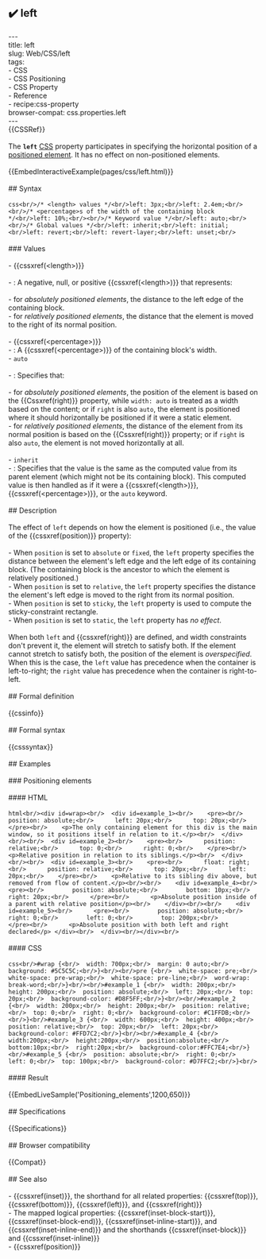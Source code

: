 ## ✔️ left 
 ---<br/>title: left<br/>slug: Web/CSS/left<br/>tags:<br/>  - CSS<br/>  - CSS Positioning<br/>  - CSS Property<br/>  - Reference<br/>  - recipe:css-property<br/>browser-compat: css.properties.left<br/>---<br/>{{CSSRef}}<br/><br/>The **`left`** [CSS](/en-US/docs/Web/CSS) property participates in specifying the horizontal position of a [positioned element](/en-US/docs/Web/CSS/position). It has no effect on non-positioned elements.<br/><br/>{{EmbedInteractiveExample(pages/css/left.html)}}<br/><br/>## Syntax<br/><br/>```css<br/>/* <length> values */<br/>left: 3px;<br/>left: 2.4em;<br/><br/>/* <percentage>s of the width of the containing block */<br/>left: 10%;<br/><br/>/* Keyword value */<br/>left: auto;<br/><br/>/* Global values */<br/>left: inherit;<br/>left: initial;<br/>left: revert;<br/>left: revert-layer;<br/>left: unset;<br/>```<br/><br/>### Values<br/><br/>- {{cssxref(&lt;length&gt;)}}<br/><br/>  - : A negative, null, or positive {{cssxref(&lt;length&gt;)}} that represents:<br/><br/>    - for _absolutely positioned elements_, the distance to the left edge of the containing block.<br/>    - for _relatively positioned elements_, the distance that the element is moved to the right of its normal position.<br/><br/>- {{cssxref(&lt;percentage&gt;)}}<br/>  - : A {{cssxref(&lt;percentage&gt;)}} of the containing block's width.<br/>- `auto`<br/><br/>  - : Specifies that:<br/><br/>    - for _absolutely positioned elements_, the position of the element is based on the {{Cssxref(right)}} property, while `width: auto` is treated as a width based on the content; or if `right` is also `auto`, the element is positioned where it should horizontally be positioned if it were a static element.<br/>    - for _relatively positioned elements_, the distance of the element from its normal position is based on the {{Cssxref(right)}} property; or if `right` is also `auto`, the element is not moved horizontally at all.<br/><br/>- `inherit`<br/>  - : Specifies that the value is the same as the computed value from its parent element (which might not be its containing block). This computed value is then handled as if it were a {{cssxref(&lt;length&gt;)}}, {{cssxref(&lt;percentage&gt;)}}, or the `auto` keyword.<br/><br/>## Description<br/><br/>The effect of `left` depends on how the element is positioned (i.e., the value of the {{cssxref(position)}} property):<br/><br/>- When `position` is set to `absolute` or `fixed`, the `left` property specifies the distance between the element's left edge and the left edge of its containing block. (The containing block is the ancestor to which the element is relatively positioned.)<br/>- When `position` is set to `relative`, the `left` property specifies the distance the element's left edge is moved to the right from its normal position.<br/>- When `position` is set to `sticky`, the `left` property is used to compute the sticky-constraint rectangle.<br/>- When `position` is set to `static`, the `left` property has _no effect_.<br/><br/>When both `left` and {{cssxref(right)}} are defined, and width constraints don't prevent it, the element will stretch to satisfy both. If the element cannot stretch to satisfy both, the position of the element is _overspecified_. When this is the case, the `left` value has precedence when the container is left-to-right; the `right` value has precedence when the container is right-to-left.<br/><br/>## Formal definition<br/><br/>{{cssinfo}}<br/><br/>## Formal syntax<br/><br/>{{csssyntax}}<br/><br/>## Examples<br/><br/>### Positioning elements<br/><br/>#### HTML<br/><br/>```html<br/><div id=wrap><br/>  <div id=example_1><br/>    <pre><br/>      position: absolute;<br/>      left: 20px;<br/>      top: 20px;<br/>    </pre><br/>    <p>The only containing element for this div is the main window, so it positions itself in relation to it.</p><br/>  </div><br/><br/>  <div id=example_2><br/>    <pre><br/>      position: relative;<br/>      top: 0;<br/>      right: 0;<br/>    </pre><br/>    <p>Relative position in relation to its siblings.</p><br/>  </div><br/><br/>  <div id=example_3><br/>    <pre><br/>      float: right;<br/>      position: relative;<br/>      top: 20px;<br/>      left: 20px;<br/>    </pre><br/>    <p>Relative to its sibling div above, but removed from flow of content.</p><br/><br/>    <div id=example_4><br/>      <pre><br/>        position: absolute;<br/>        bottom: 10px;<br/>        right: 20px;<br/>      </pre><br/>      <p>Absolute position inside of a parent with relative position</p><br/>    </div><br/><br/>    <div id=example_5><br/>      <pre><br/>        position: absolute;<br/>        right: 0;<br/>        left: 0;<br/>        top: 200px;<br/>      </pre><br/>      <p>Absolute position with both left and right declared</p> </div><br/>  </div><br/></div><br/>```<br/><br/>#### CSS<br/><br/>```css<br/>#wrap {<br/>  width: 700px;<br/>  margin: 0 auto;<br/>  background: #5C5C5C;<br/>}<br/><br/>pre {<br/>  white-space: pre;<br/>  white-space: pre-wrap;<br/>  white-space: pre-line;<br/>  word-wrap: break-word;<br/>}<br/><br/>#example_1 {<br/>  width: 200px;<br/>  height: 200px;<br/>  position: absolute;<br/>  left: 20px;<br/>  top: 20px;<br/>  background-color: #D8F5FF;<br/>}<br/><br/>#example_2 {<br/>  width: 200px;<br/>  height: 200px;<br/>  position: relative;<br/>  top: 0;<br/>  right: 0;<br/>  background-color: #C1FFDB;<br/><br/>}<br/>#example_3 {<br/>  width: 600px;<br/>  height: 400px;<br/>  position: relative;<br/>  top: 20px;<br/>  left: 20px;<br/>  background-color: #FFD7C2;<br/>}<br/><br/>#example_4 {<br/>  width:200px;<br/>  height:200px;<br/>  position:absolute;<br/>  bottom:10px;<br/>  right:20px;<br/>  background-color:#FFC7E4;<br/>}<br/>#example_5 {<br/>  position: absolute;<br/>  right: 0;<br/>  left: 0;<br/>  top: 100px;<br/>  background-color: #D7FFC2;<br/>}<br/>```<br/><br/>#### Result<br/><br/>{{EmbedLiveSample('Positioning_elements',1200,650)}}<br/><br/>## Specifications<br/><br/>{{Specifications}}<br/><br/>## Browser compatibility<br/><br/>{{Compat}}<br/><br/>## See also<br/><br/>- {{cssxref(inset)}}, the shorthand for all related properties: {{cssxref(top)}}, {{cssxref(bottom)}}, {{cssxref(left)}}, and {{cssxref(right)}}<br/>- The mapped logical properties: {{cssxref(inset-block-start)}}, {{cssxref(inset-block-end)}}, {{cssxref(inset-inline-start)}}, and {{cssxref(inset-inline-end)}} and the shorthands {{cssxref(inset-block)}} and {{cssxref(inset-inline)}}<br/>- {{cssxref(position)}}<br/>